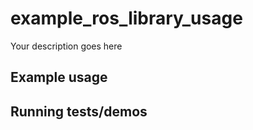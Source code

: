 # example_ros_library_usage

Your description goes here

## Example usage

## Running tests/demos
    